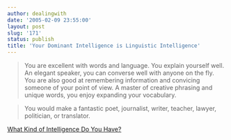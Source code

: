 ```yaml
---
author: dealingwith
date: '2005-02-09 23:55:00'
layout: post
slug: '171'
status: publish
title: 'Your Dominant Intelligence is Linguistic Intelligence'
---
```


> You are excellent with words and language. You explain yourself well.
An elegant speaker, you can converse well with anyone on the fly. You are also
good at remembering information and convicing someone of your point of view. A
master of creative phrasing and unique words, you enjoy expanding your
vocabulary.

> You would make a fantastic poet, journalist, writer, teacher, lawyer,
politician, or translator.

[What Kind of Intelligence Do You Have?](http://www.blogthings.com/intelligencequiz.html)

